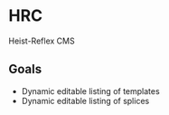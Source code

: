 HRC
===

Heist-Reflex CMS

## Goals

 - Dynamic editable listing of templates
 - Dynamic editable listing of splices
